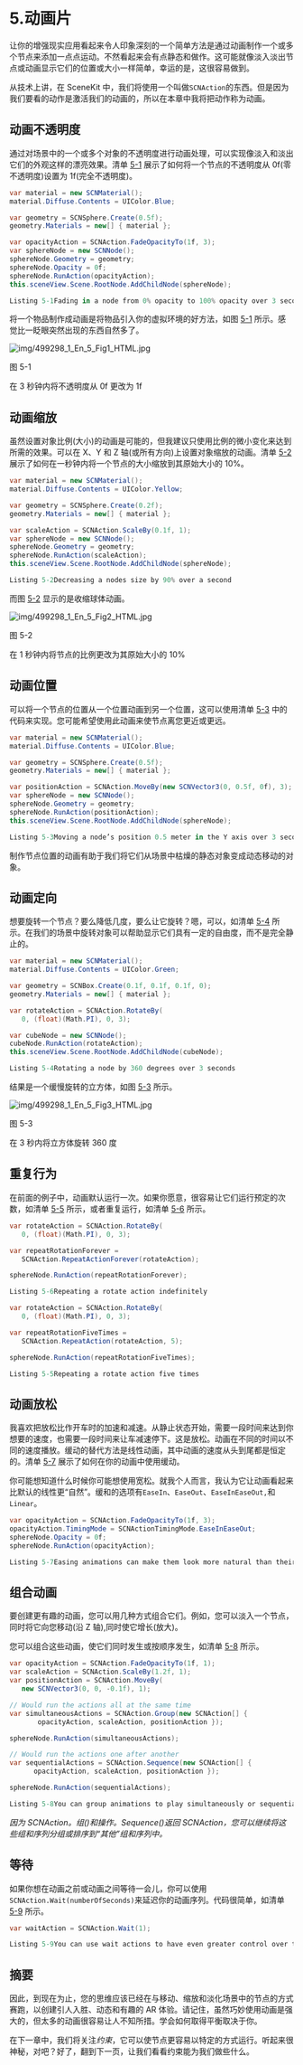 # 5.动画片

让你的增强现实应用看起来令人印象深刻的一个简单方法是通过动画制作一个或多个节点来添加一点点运动。不然看起来会有点静态和做作。这可能就像淡入淡出节点或动画显示它们的位置或大小一样简单，幸运的是，这很容易做到。

从技术上讲，在 SceneKit 中，我们将使用一个叫做`SCNAction`的东西。但是因为我们要看的动作是激活我们的动画的，所以在本章中我将把动作称为动画。

## 动画不透明度

通过对场景中的一个或多个对象的不透明度进行动画处理，可以实现像淡入和淡出它们的外观这样的漂亮效果。清单 [5-1](#PC1) 展示了如何将一个节点的不透明度从 0f(零不透明度)设置为 1f(完全不透明度)。

```cs
var material = new SCNMaterial();
material.Diffuse.Contents = UIColor.Blue;

var geometry = SCNSphere.Create(0.5f);
geometry.Materials = new[] { material };

var opacityAction = SCNAction.FadeOpacityTo(1f, 3);
var sphereNode = new SCNNode();
sphereNode.Geometry = geometry;
sphereNode.Opacity = 0f;
sphereNode.RunAction(opacityAction);
this.sceneView.Scene.RootNode.AddChildNode(sphereNode);

Listing 5-1Fading in a node from 0% opacity to 100% opacity over 3 seconds

```

将一个物品制作成动画是将物品引入你的虚拟环境的好方法，如图 [5-1](#Fig1) 所示。感觉比一眨眼突然出现的东西自然多了。

![img/499298_1_En_5_Fig1_HTML.jpg](img/499298_1_En_5_Fig1_HTML.jpg)

图 5-1

在 3 秒钟内将不透明度从 0f 更改为 1f

## 动画缩放

虽然设置对象比例(大小)的动画是可能的，但我建议只使用比例的微小变化来达到所需的效果。可以在 X、Y 和 Z 轴(或所有方向)上设置对象缩放的动画。清单 [5-2](#PC2) 展示了如何在一秒钟内将一个节点的大小缩放到其原始大小的 10%。

```cs
var material = new SCNMaterial();
material.Diffuse.Contents = UIColor.Yellow;

var geometry = SCNSphere.Create(0.2f);
geometry.Materials = new[] { material };

var scaleAction = SCNAction.ScaleBy(0.1f, 1);
var sphereNode = new SCNNode();
sphereNode.Geometry = geometry;
sphereNode.RunAction(scaleAction);
this.sceneView.Scene.RootNode.AddChildNode(sphereNode);

Listing 5-2Decreasing a nodes size by 90% over a second

```

而图 [5-2](#Fig2) 显示的是收缩球体动画。

![img/499298_1_En_5_Fig2_HTML.jpg](img/499298_1_En_5_Fig2_HTML.jpg)

图 5-2

在 1 秒钟内将节点的比例更改为其原始大小的 10%

## 动画位置

可以将一个节点的位置从一个位置动画到另一个位置，这可以使用清单 [5-3](#PC3) 中的代码来实现。您可能希望使用此动画来使节点离您更近或更远。

```cs
var material = new SCNMaterial();
material.Diffuse.Contents = UIColor.Blue;

var geometry = SCNSphere.Create(0.5f);
geometry.Materials = new[] { material };

var positionAction = SCNAction.MoveBy(new SCNVector3(0, 0.5f, 0f), 3);
var sphereNode = new SCNNode();
sphereNode.Geometry = geometry;
sphereNode.RunAction(positionAction);
this.sceneView.Scene.RootNode.AddChildNode(sphereNode);

Listing 5-3Moving a node’s position 0.5 meter in the Y axis over 3 seconds

```

制作节点位置的动画有助于我们将它们从场景中枯燥的静态对象变成动态移动的对象。

## 动画定向

想要旋转一个节点？要么降低几度，要么让它旋转？嗯，可以，如清单 [5-4](#PC4) 所示。在我们的场景中旋转对象可以帮助显示它们具有一定的自由度，而不是完全静止的。

```cs
var material = new SCNMaterial();
material.Diffuse.Contents = UIColor.Green;

var geometry = SCNBox.Create(0.1f, 0.1f, 0.1f, 0);
geometry.Materials = new[] { material };

var rotateAction = SCNAction.RotateBy(
   0, (float)(Math.PI), 0, 3);

var cubeNode = new SCNNode();
cubeNode.RunAction(rotateAction);
this.sceneView.Scene.RootNode.AddChildNode(cubeNode);

Listing 5-4Rotating a node by 360 degrees over 3 seconds

```

结果是一个缓慢旋转的立方体，如图 [5-3](#Fig3) 所示。

![img/499298_1_En_5_Fig3_HTML.jpg](img/499298_1_En_5_Fig3_HTML.jpg)

图 5-3

在 3 秒内将立方体旋转 360 度

## 重复行为

在前面的例子中，动画默认运行一次。如果你愿意，很容易让它们运行预定的次数，如清单 [5-5](#PC5) 所示，或者重复运行，如清单 [5-6](#PC6) 所示。

```cs
var rotateAction = SCNAction.RotateBy(
   0, (float)(Math.PI), 0, 3);

var repeatRotationForever =
   SCNAction.RepeatActionForever(rotateAction);

sphereNode.RunAction(repeatRotationForever);

Listing 5-6Repeating a rotate action indefinitely

```

```cs
var rotateAction = SCNAction.RotateBy(
   0, (float)(Math.PI), 0, 3);

var repeatRotationFiveTimes =
   SCNAction.RepeatAction(rotateAction, 5);

sphereNode.RunAction(repeatRotationFiveTimes);

Listing 5-5Repeating a rotate action five times

```

## 动画放松

我喜欢把放松比作开车时的加速和减速。从静止状态开始，需要一段时间来达到你想要的速度，也需要一段时间来让车减速停下。这是放松。动画在不同的时间以不同的速度播放。缓动的替代方法是线性动画，其中动画的速度从头到尾都是恒定的。清单 [5-7](#PC7) 展示了如何在你的动画中使用缓动。

你可能想知道什么时候你可能想使用宽松。就我个人而言，我认为它让动画看起来比默认的线性更“自然”。缓和的选项有`EaseIn`、`EaseOut`、`EaseInEaseOut,`和`Linear`。

```cs
var opacityAction = SCNAction.FadeOpacityTo(1f, 3);
opacityAction.TimingMode = SCNActionTimingMode.EaseInEaseOut;
sphereNode.Opacity = 0f;
sphereNode.RunAction(opacityAction);

Listing 5-7Easing animations can make them look more natural than their linear counterparts

```

## 组合动画

要创建更有趣的动画，您可以用几种方式组合它们。例如，您可以淡入一个节点，同时将它向您移动(沿 Z 轴),同时使它增长(放大)。

您可以组合这些动画，使它们同时发生或按顺序发生，如清单 [5-8](#PC8) 所示。

```cs
var opacityAction = SCNAction.FadeOpacityTo(1f, 1);
var scaleAction = SCNAction.ScaleBy(1.2f, 1);
var positionAction = SCNAction.MoveBy(
   new SCNVector3(0, 0, -0.1f), 1);

// Would run the actions all at the same time
var simultaneousActions = SCNAction.Group(new SCNAction[] {
       opacityAction, scaleAction, positionAction });

sphereNode.RunAction(simultaneousActions);

// Would run the actions one after another
var sequentialActions = SCNAction.Sequence(new SCNAction[] {
      opacityAction, scaleAction, positionAction });

sphereNode.RunAction(sequentialActions);

Listing 5-8You can group animations to play simultaneously or sequentially

```

*因为 SCNAction。组()和操作。Sequence()返回 SCNAction，您可以继续将这些组和序列分组或排序到“其他”组和序列中。*

## 等待

如果你想在动画之前或动画之间等待一会儿，你可以使用`SCNAction.Wait(numberOfSeconds)`来延迟你的动画序列。代码很简单，如清单 [5-9](#PC9) 所示。

```cs
var waitAction = SCNAction.Wait(1);

Listing 5-9You can use wait actions to have even greater control over the timing of your animations

```

## 摘要

因此，到现在为止，您的思维应该已经在与移动、缩放和淡化场景中的节点的方式赛跑，以创建引人入胜、动态和有趣的 AR 体验。请记住，虽然巧妙使用动画是强大的，但太多的动画很容易让人不知所措。学会如何取得平衡取决于你。

在下一章中，我们将关注*约束*，它可以使节点更容易以特定的方式运行。听起来很神秘，对吧？好了，翻到下一页，让我们看看约束能为我们做些什么。